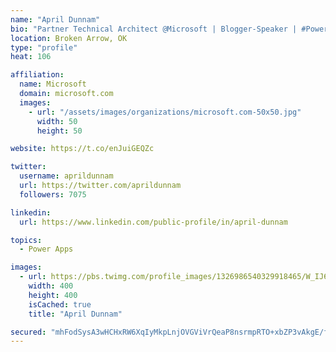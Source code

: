 ```yaml
---
name: "April Dunnam"
bio: "Partner Technical Architect @Microsoft | Blogger-Speaker | #PowerApps, #PowerAutomate, #Office365, #SharePoint | #WIT | #Karaoke Queen"
location: Broken Arrow, OK
type: "profile"
heat: 106

affiliation:
  name: Microsoft
  domain: microsoft.com
  images:
    - url: "/assets/images/organizations/microsoft.com-50x50.jpg"
      width: 50
      height: 50

website: https://t.co/enJuiGEQZc

twitter:
  username: aprildunnam
  url: https://twitter.com/aprildunnam
  followers: 7075

linkedin:
  url: https://www.linkedin.com/public-profile/in/april-dunnam

topics:
  - Power Apps

images:
  - url: https://pbs.twimg.com/profile_images/1326986540329918465/W_IJ6Ih2_400x400.jpg
    width: 400
    height: 400
    isCached: true
    title: "April Dunnam"

secured: "mhFodSysA3wHCHxRW6XqIyMkpLnjOVGViVrQeaP8nsrmpRTO+xbZP3vAkgE/faDqxILcVlV1muGtmK4nFCytSI09eIsJQyqD1gjv09HVLyH3/lVlM0qivvW8XpNPJjAHV6tJ8L7V5BRLUyXv6datXZeXKNnRKQXbMqwI3bg5j3eOCdHbuY9Unkct49q2u0CtPb1w/l1kDMQHs6kQfven+r1Lx9SI6dRKgOuV3y8iXrfP8MrChly+Bi8dbYaghOzSv5J3ocSvhDStsj0X/zJHYkfo2aJ6rRQX7efxQWiE72bJ4//WsVXsqIyzlBSUjirPFrb/94vbnxKElRwOHQea1ZPZhTOsITP2avNb9yvD1nvavGnKbcA28RrmNVXu4LGVDlyCn0Hr8UzHmwqDlTxhFlhT0dxUmDC/NQaoPAWZ5X4=;fCPR5aEa92f+9uB6qhKKmA=="
---
```


